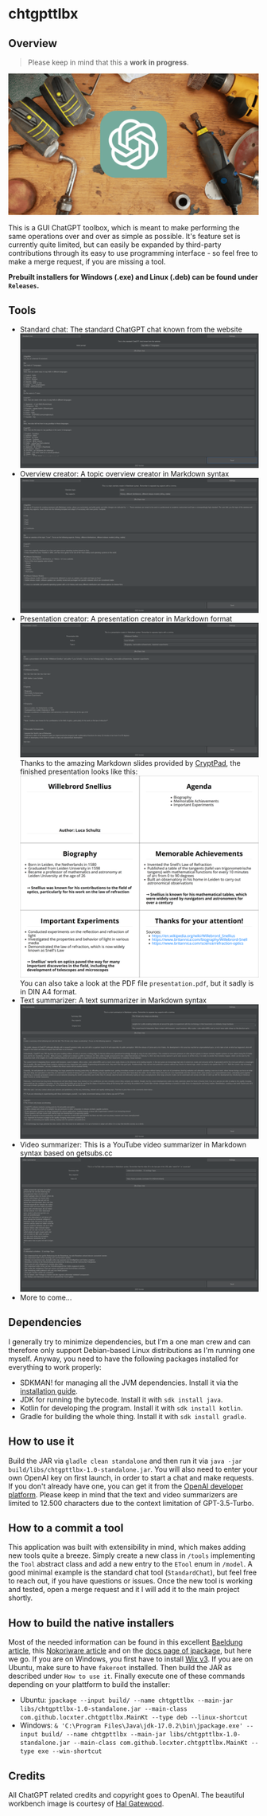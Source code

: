 # chtgpttlbx

## Overview

> Please keep in mind that this a **work in progress**.

![Banner image](banner.png)

This is a GUI ChatGPT toolbox, which is meant to make performing the same operations over and over as simple as possible. It's feature set is currently quite limited, but can easily be expanded by third-party contributions through its easy to use programming interface - so feel free to make a merge request, if you are missing a tool.

**Prebuilt installers for Windows (.exe) and Linux (.deb) can be found under `Releases`.**

## Tools

- Standard chat: The standard ChatGPT chat known from the website
![Standard chat example](standard-chat.png)
- Overview creator: A topic overview creator in Markdown syntax
![Overview creator example](overview-creator.png)
- Presentation creator: A presentation creator in Markdown format
![Presentation creator example](presentation-creator.png)
Thanks to the amazing Markdown slides provided by [CryptPad](https://cryptpad.fr/), the finished presentation looks like this:
![Presentation example](presentation.png)
You can also take a look at the PDF file `presentation.pdf`, but it sadly is in DIN A4 format.
- Text summarizer: A text summarizer in Markdown syntax
![Text summarizer example](text-summarizer.png)
- Video summarizer: This is a YouTube video summarizer in Markdown syntax based on getsubs.cc
![Video summarizer example](video-summarizer.png)
- More to come...

## Dependencies

I generally try to minimize dependencies, but I'm a one man crew and can therefore only support Debian-based Linux distributions as I'm running one myself. Anyway, you need to have the following packages installed for everything to work properly:

- SDKMAN! for managing all the JVM dependencies. Install it via the [installation guide](https://sdkman.io/install).
- JDK for running the bytecode. Install it with `sdk install java`.
- Kotlin for developing the program. Install it with `sdk install kotlin`.
- Gradle for building the whole thing. Install it with `sdk install gradle`.

## How to use it

Build the JAR via `gladle clean standalone` and then run it via `java -jar build/libs/chtgpttlbx-1.0-standalone.jar`. You will also need to enter your own OpenAI key on first launch, in order to start a chat and make requests. If you don't already have one, you can get it from the [OpenAI developer platform](https://platform.openai.com/account/api-keys). Please keep in mind that the text and video summarizers are limited to 12.500 characters due to the context limitation of GPT-3.5-Turbo.

## How to a commit a tool

This application was built with extensibility in mind, which makes adding new tools quite a breeze. Simply create a new class in `/tools` implementing the `Tool` abstract class and add a new entry to the `ETool` enum in `/model`. A good minimal example is the standard chat tool (`StandardChat`), but feel free to reach out, if you have questions or issues. Once the new tool is working and tested, open a merge request and it I will add it to the main project shortly.

## How to build the native installers

Most of the needed information can be found in this excellent [Baeldung article](https://www.baeldung.com/java14-jpackage), this [Nokoriware article](https://www.nokoriware.com/blog/2021/9/12/java-using-jpackage-quick-start-guide-for-windows) and on the [docs page of jpackage](https://docs.oracle.com/en/java/javase/17/jpackage/packaging-overview.html#GUID-C1027043-587D-418D-8188-EF8F44A4C06A), but here we go. If you are on Windows, you first have to install [Wix v3](https://wixtoolset.org/docs/wix3/). If you are on Ubuntu, make sure to have `fakeroot` installed. Then build the JAR as described under `How to use it`. Finally execute one of these commands depending on your plattform to build the installer:

- Ubuntu: `jpackage --input build/ --name chtgpttlbx --main-jar libs/chtgpttlbx-1.0-standalone.jar --main-class com.github.locxter.chtgpttlbx.MainKt --type deb --linux-shortcut`
- Windows: `& 'C:\Program Files\Java\jdk-17.0.2\bin\jpackage.exe' --input build/ --name chtgpttlbx --main-jar libs/chtgpttlbx-1.0-standalone.jar --main-class com.github.locxter.chtgpttlbx.MainKt --type exe --win-shortcut`

## Credits

All ChatGPT related credits and copyright goes to OpenAI. The beautiful workbench image is courtesy of [Hal Gatewood](https://unsplash.com/photos/v7WyjiyXNr4).
